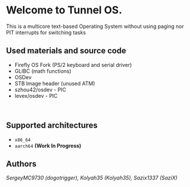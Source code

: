 # Welcome to Tunnel OS.
This is a multicore text-based Operating System without using paging nor PIT interrupts for switching tasks
<br>

**Used materials and source code**
-
- Firefly OS Fork (PS/2 keyboard and serial driver)
- GLIBC (math functions)
- OSDev
- STB Image header (unused ATM)
- szhou42/osdev - PIC
- levex/osdev - PIC
<br>

**Supported architectures**
-
- `x86_64`
- `aarch64` **(Work In Progress)**

**Authors**<br>
-
*SergeyMC9730 (dogotrigger), Kolyah35 (Kolyah35), Sazix1337 (SaziX)*
